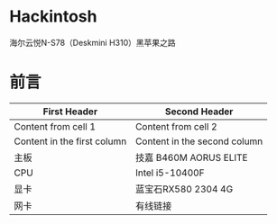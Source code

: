 # Hackintosh
海尔云悦N-S78（Deskmini H310）黑苹果之路


# 前言 
First Header | Second Header
------------ | -------------
Content from cell 1 | Content from cell 2
Content in the first column | Content in the second column
主板 | 技嘉 B460M AORUS ELITE
CPU | Intel i5-10400F
显卡 | 蓝宝石RX580 2304 4G
网卡 | 有线链接
